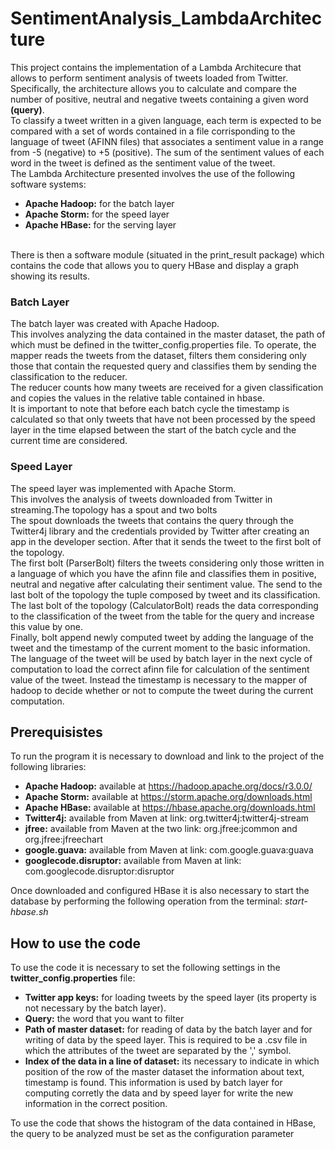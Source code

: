 # SentimentAnalysis_LambdaArchitecture
This project contains the implementation of a Lambda Architecure that allows to perform sentiment analysis of tweets loaded from Twitter.<br>
Specifically, the architecture allows you to calculate and compare the number of positive, neutral and negative tweets containing a given word <b>(query)</b>.<br>
To classify a tweet written in a given language, each term is expected to be compared with a set of words contained in a file corrisponding to the language of tweet (AFINN files) that associates a sentiment value in a range from -5 (negative) to +5 (positive).
The sum of the sentiment values of each word in the tweet is defined as the sentiment value of the tweet.<br>
The Lambda Architecture presented involves the use of the following software systems:
<ul>
<li><b>Apache Hadoop:</b> for the batch layer</li>
<li><b>Apache Storm:</b> for the speed layer</li>
<li><b>Apache HBase:</b> for the serving layer</li>
</ul>
<br>
There is then a software module (situated in the print_result package) which contains the code that allows you to query HBase and display a graph showing its results.

<h3>Batch Layer</h3>
The batch layer was created with Apache Hadoop. <br>
This involves analyzing the data contained in the master dataset, the path of which must be defined in the twitter_config.properties file.
To operate, the mapper reads the tweets from the dataset, filters them considering only those that contain the requested query and classifies them by sending the classification to the reducer.<br>
The reducer counts how many tweets are received for a given classification and copies the values in the relative table contained in hbase.<br>
It is important to note that before each batch cycle the timestamp is calculated so that only tweets that have not been processed by the speed layer in the time elapsed between the start of the batch cycle and the current time are considered.

<h3>Speed Layer</h3>
The speed layer was implemented with Apache Storm.<br>
This involves the analysis of tweets downloaded from Twitter in streaming.The topology has a spout and two bolts<br>
The spout downloads the tweets that contains the query through the Twitter4j library and the credentials provided by Twitter after creating an app in the developer section. After that it sends the tweet to the first bolt of the topology.<br>
The first bolt (ParserBolt) filters the tweets considering only those written in a language of which you have the afinn file and classifies them in positive, neutral and negative after calculating their sentiment value. 
The send to the last bolt of the topology the tuple composed by tweet and its classification.<br>
The last bolt of the topology (CalculatorBolt) reads the data corresponding to the classification of the tweet from the table for the query and increase this value by one.<br>
Finally, bolt append newly computed tweet by adding the language of the tweet and the timestamp of the current moment to the basic information.<br>
The language of the tweet will be used by batch layer in the next cycle of computation to load the correct afinn file for calculation of the sentiment value of the tweet. 
Instead the timestamp is necessary to the mapper of hadoop to decide whether or not to compute the tweet during the current computation.<br>
<h2>Prerequisistes</h2>
To run the program it is necessary to download and link to the project of the following libraries:
<ul>
  <li><b>Apache Hadoop:</b> available at <a href="https://hadoop.apache.org/docs/r3.0.0/"> https://hadoop.apache.org/docs/r3.0.0/ </a></li>
  <li><b>Apache Storm:</b> available at <a  href="https://storm.apache.org/downloads.html">https://storm.apache.org/downloads.html</a></li>
  <li><b>Apache HBase:</b> available at <a href="https://hbase.apache.org/downloads.html" >https://hbase.apache.org/downloads.html </a></li>
  <li><b>Twitter4j:</b> available from Maven at link: org.twitter4j:twitter4j-stream</li>
  <li><b>jfree:</b> available from Maven at the two link: org.jfree:jcommon and org.jfree:jfreechart</li>
  <li><b>google.guava:</b> available from Maven at link: com.google.guava:guava</li>
  <li><b>googlecode.disruptor:</b> available from Maven at link: com.googlecode.disruptor:disruptor</li>
</ul>
Once downloaded and configured HBase it is also necessary to start the database by performing the following operation from the terminal: <em>start-hbase.sh</em>

<h2>How to use the code</h2>
To use the code it is necessary to set the following settings in the <b>twitter_config.properties</b> file:

<ul>
<li><b>Twitter app keys:</b> for loading tweets by the speed layer (its property is not necessary by the batch layer). </li>
<li><b>Query:</b> the word that you want to filter </li>
<li><b>Path of master dataset:</b> for reading of data by the batch layer and for writing of data by the speed layer.
This is required to be a .csv file in which the attributes of the tweet are separated by the ',' symbol. </li>
<li><b>Index of the data in a line of dataset:</b> its necessary to indicate in which position of the row of the master dataset the information about text, timestamp is found. 
This information is used by batch layer for computing corretly the data and by speed layer for write the new information in the correct position.</li>
</ul>
To use the code that shows the histogram of the data contained in HBase, the query to be analyzed must be set as the configuration parameter
